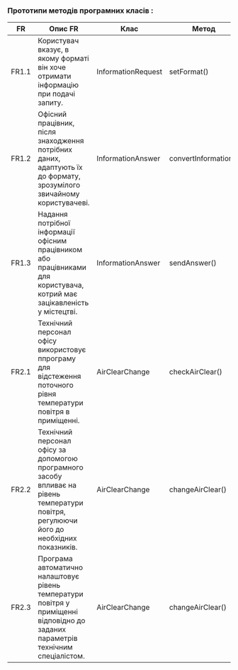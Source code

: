 ### Прототипи методів програмних класів :

| FR   | Опис FR                                                      | Клас                | Метод                   |
|------|--------------------------------------------------------------|---------------------|------------------------|
| FR1.1 | Користувач вказує, в якому форматі він хоче отримати інформацію при подачі запиту.| InformationRequest  | setFormat()             |
| FR1.2 | Офісний працівник, після знаходження потрібних даних, адаптують їх до формату, зрозумілого звичайному користувачеві. | InformationAnswer   | convertInformation()    |
| FR1.3 | Надання потрібної інформації офісним працівником або працівниками для користувача, котрий має зацікавленість у містецтві. | InformationAnswer   | sendAnswer()            |
| FR2.1 | Технічний персонал офісу використовує ппрограму для відстеження поточного рівня температури повітря в приміщенні. | AirClearChange       | checkAirClear()         |
| FR2.2 | Технічний персонал офісу за допомогою програмного засобу впливає на рівень температури повітря, регулюючи його до необхідних показників. | AirClearChange       | changeAirClear()        |
| FR2.3 | Програма автоматично налаштовує рівень температури повітря у приміщенні відповідно до заданих параметрів технічним спеціалістом. | AirClearChange       | changeAirClear()        |
